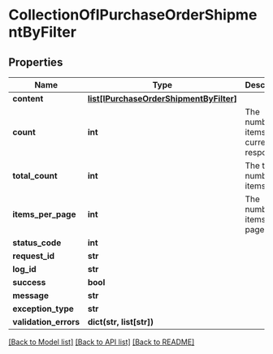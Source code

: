# CollectionOfIPurchaseOrderShipmentByFilter

## Properties
Name | Type | Description | Notes
------------ | ------------- | ------------- | -------------
**content** | [**list[IPurchaseOrderShipmentByFilter]**](IPurchaseOrderShipmentByFilter.md) |  | [optional] 
**count** | **int** | The number of items in the current response. | [optional] 
**total_count** | **int** | The total number of items. | [optional] 
**items_per_page** | **int** | The number of items per page. | [optional] 
**status_code** | **int** |  | [optional] 
**request_id** | **str** |  | [optional] 
**log_id** | **str** |  | [optional] 
**success** | **bool** |  | [optional] 
**message** | **str** |  | [optional] 
**exception_type** | **str** |  | [optional] 
**validation_errors** | **dict(str, list[str])** |  | [optional] 

[[Back to Model list]](../README.md#documentation-for-models) [[Back to API list]](../README.md#documentation-for-api-endpoints) [[Back to README]](../README.md)

